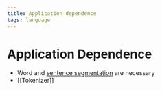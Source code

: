 ```yaml
---
title: Application dependence
tags: language
---
```


# Application Dependence
- Word and [sentence segmentation](Sentence%20Segmentation.md) are necessary
- [[Tokenizer]]












































































